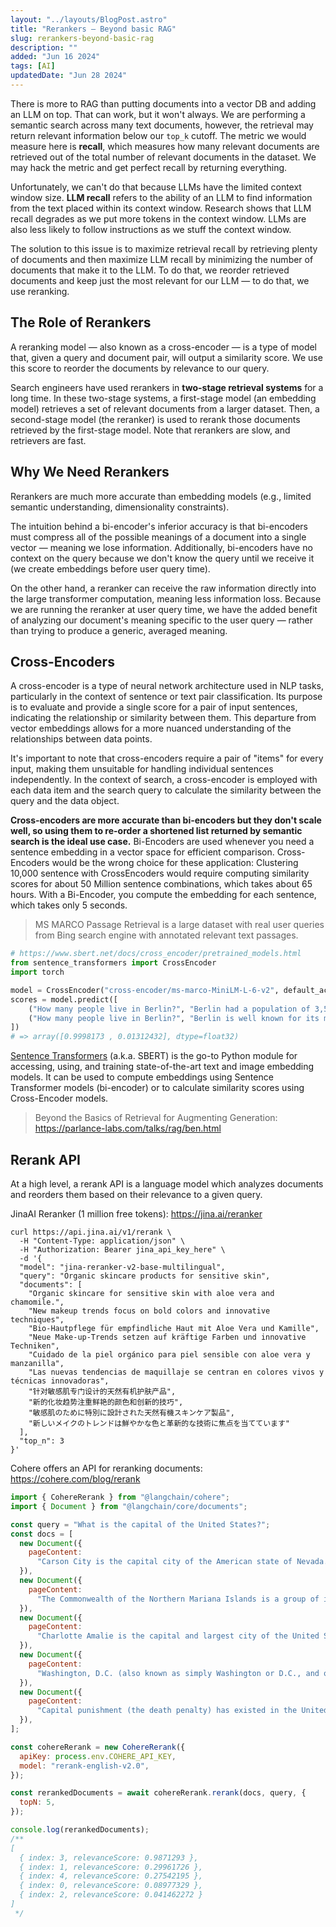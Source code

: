 ```yaml
---
layout: "../layouts/BlogPost.astro"
title: "Rerankers – Beyond basic RAG"
slug: rerankers-beyond-basic-rag
description: ""
added: "Jun 16 2024"
tags: [AI]
updatedDate: "Jun 28 2024"
---
```


There is more to RAG than putting documents into a vector DB and adding an LLM on top. That can work, but it won't always. We are performing a semantic search across many text documents, however, the retrieval may return relevant information below our `top_k` cutoff. The metric we would measure here is **recall**, which measures how many relevant documents are retrieved out of the total number of relevant documents in the dataset. We may hack the metric and get perfect recall by returning everything.

Unfortunately, we can't do that because LLMs have the limited context window size. **LLM recall** refers to the ability of an LLM to find information from the text placed within its context window. Research shows that LLM recall degrades as we put more tokens in the context window. LLMs are also less likely to follow instructions as we stuff the context window.

The solution to this issue is to maximize retrieval recall by retrieving plenty of documents and then maximize LLM recall by minimizing the number of documents that make it to the LLM. To do that, we reorder retrieved documents and keep just the most relevant for our LLM — to do that, we use reranking.

## The Role of Rerankers
A reranking model — also known as a cross-encoder — is a type of model that, given a query and document pair, will output a similarity score. We use this score to reorder the documents by relevance to our query.

Search engineers have used rerankers in **two-stage retrieval systems** for a long time. In these two-stage systems, a first-stage model (an embedding model) retrieves a set of relevant documents from a larger dataset. Then, a second-stage model (the reranker) is used to rerank those documents retrieved by the first-stage model. Note that rerankers are slow, and retrievers are fast.

## Why We Need Rerankers
Rerankers are much more accurate than embedding models (e.g., limited semantic understanding, dimensionality constraints).

The intuition behind a bi-encoder's inferior accuracy is that bi-encoders must compress all of the possible meanings of a document into a single vector — meaning we lose information. Additionally, bi-encoders have no context on the query because we don't know the query until we receive it (we create embeddings before user query time).

On the other hand, a reranker can receive the raw information directly into the large transformer computation, meaning less information loss. Because we are running the reranker at user query time, we have the added benefit of analyzing our document's meaning specific to the user query — rather than trying to produce a generic, averaged meaning.

## Cross-Encoders
A cross-encoder is a type of neural network architecture used in NLP tasks, particularly in the context of sentence or text pair classification. Its purpose is to evaluate and provide a single score for a pair of input sentences, indicating the relationship or similarity between them. This departure from vector embeddings allows for a more nuanced understanding of the relationships between data points.

It's important to note that cross-encoders require a pair of "items" for every input, making them unsuitable for handling individual sentences independently. In the context of search, a cross-encoder is employed with each data item and the search query to calculate the similarity between the query and the data object.

**Cross-encoders are more accurate than bi-encoders but they don't scale well, so using them to re-order a shortened list returned by semantic search is the ideal use case.** Bi-Encoders are used whenever you need a sentence embedding in a vector space for efficient comparison. Cross-Encoders would be the wrong choice for these application: Clustering 10,000 sentence with CrossEncoders would require computing similarity scores for about 50 Million sentence combinations, which takes about 65 hours. With a Bi-Encoder, you compute the embedding for each sentence, which takes only 5 seconds.

> MS MARCO Passage Retrieval is a large dataset with real user queries from Bing search engine with annotated relevant text passages.

```py
# https://www.sbert.net/docs/cross_encoder/pretrained_models.html
from sentence_transformers import CrossEncoder
import torch

model = CrossEncoder("cross-encoder/ms-marco-MiniLM-L-6-v2", default_activation_function=torch.nn.Sigmoid())
scores = model.predict([
    ("How many people live in Berlin?", "Berlin had a population of 3,520,031 registered inhabitants in an area of 891.82 square kilometers."),
    ("How many people live in Berlin?", "Berlin is well known for its museums."),
])
# => array([0.9998173 , 0.01312432], dtype=float32)
```

[Sentence Transformers](https://www.sbert.net) (a.k.a. SBERT) is the go-to Python module for accessing, using, and training state-of-the-art text and image embedding models. It can be used to compute embeddings using Sentence Transformer models (bi-encoder) or to calculate similarity scores using Cross-Encoder models.

> Beyond the Basics of Retrieval for Augmenting Generation: https://parlance-labs.com/talks/rag/ben.html

## Rerank API
At a high level, a rerank API is a language model which analyzes documents and reorders them based on their relevance to a given query.

JinaAI Reranker (1 million free tokens): https://jina.ai/reranker

```
curl https://api.jina.ai/v1/rerank \
  -H "Content-Type: application/json" \
  -H "Authorization: Bearer jina_api_key_here" \
  -d '{
  "model": "jina-reranker-v2-base-multilingual",
  "query": "Organic skincare products for sensitive skin",
  "documents": [
    "Organic skincare for sensitive skin with aloe vera and chamomile.",
    "New makeup trends focus on bold colors and innovative techniques",
    "Bio-Hautpflege für empfindliche Haut mit Aloe Vera und Kamille",
    "Neue Make-up-Trends setzen auf kräftige Farben und innovative Techniken",
    "Cuidado de la piel orgánico para piel sensible con aloe vera y manzanilla",
    "Las nuevas tendencias de maquillaje se centran en colores vivos y técnicas innovadoras",
    "针对敏感肌专门设计的天然有机护肤产品",
    "新的化妆趋势注重鲜艳的颜色和创新的技巧",
    "敏感肌のために特別に設計された天然有機スキンケア製品",
    "新しいメイクのトレンドは鮮やかな色と革新的な技術に焦点を当てています"
  ],
  "top_n": 3
}'
```

Cohere offers an API for reranking documents: https://cohere.com/blog/rerank

```js
import { CohereRerank } from "@langchain/cohere";
import { Document } from "@langchain/core/documents";

const query = "What is the capital of the United States?";
const docs = [
  new Document({
    pageContent:
      "Carson City is the capital city of the American state of Nevada. At the 2010 United States Census, Carson City had a population of 55,274.",
  }),
  new Document({
    pageContent:
      "The Commonwealth of the Northern Mariana Islands is a group of islands in the Pacific Ocean that are a political division controlled by the United States. Its capital is Saipan.",
  }),
  new Document({
    pageContent:
      "Charlotte Amalie is the capital and largest city of the United States Virgin Islands. It has about 20,000 people. The city is on the island of Saint Thomas.",
  }),
  new Document({
    pageContent:
      "Washington, D.C. (also known as simply Washington or D.C., and officially as the District of Columbia) is the capital of the United States. It is a federal district. The President of the USA and many major national government offices are in the territory. This makes it the political center of the United States of America.",
  }),
  new Document({
    pageContent:
      "Capital punishment (the death penalty) has existed in the United States since before the United States was a country. As of 2017, capital punishment is legal in 30 of the 50 states. The federal government (including the United States military) also uses capital punishment.",
  }),
];

const cohereRerank = new CohereRerank({
  apiKey: process.env.COHERE_API_KEY,
  model: "rerank-english-v2.0",
});

const rerankedDocuments = await cohereRerank.rerank(docs, query, {
  topN: 5,
});

console.log(rerankedDocuments);
/**
[
  { index: 3, relevanceScore: 0.9871293 },
  { index: 1, relevanceScore: 0.29961726 },
  { index: 4, relevanceScore: 0.27542195 },
  { index: 0, relevanceScore: 0.08977329 },
  { index: 2, relevanceScore: 0.041462272 }
]
 */
```
